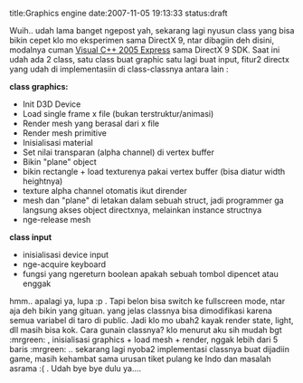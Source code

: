 title:Graphics engine
date:2007-11-05 19:13:33
status:draft

Wuih.. udah lama banget ngepost yah, sekarang lagi nyusun class yang bisa bikin cepet klo mo eksperimen sama DirectX 9, ntar dibagiin deh disini, modalnya cuman <a href="http://msdn2.microsoft.com/en-us/express/aa975050.aspx">Visual C++ 2005 Express</a> sama DirectX 9 SDK. Saat ini udah ada 2 class, satu class buat graphic satu lagi buat input, fitur2 directx yang udah di implementasiin di class-classnya antara lain :

<strong>class graphics:</strong>
- Init D3D Device
- Load single frame x file (bukan terstruktur/animasi)
- Render mesh yang berasal dari x file
- Render mesh primitive
- Inisialisasi material
- Set nilai transparan (alpha channel) di vertex buffer
- Bikin "plane" object
- bikin rectangle + load texturenya pakai vertex buffer (bisa diatur width heightnya)
- texture alpha channel otomatis ikut dirender
- mesh dan "plane" di letakan dalam sebuah struct, jadi programmer ga langsung akses object directxnya, melainkan instance structnya
- nge-release mesh

<strong>class input</strong>
- inisialisasi device input
- nge-acquire keyboard
- fungsi yang ngereturn boolean apakah sebuah tombol dipencet atau enggak

hmm.. apalagi ya, lupa :p . Tapi belon bisa switch ke fullscreen mode, ntar aja deh bikin yang gituan. yang jelas classnya bisa dimodifikasi karena semua variabel di taro di public. Jadi klo mo ubah2 kayak render state, light, dll masih bisa kok. Cara gunain classnya? klo menurut aku sih mudah bgt :mrgreen: , inisialisasi graphics + load mesh + render, nggak lebih dari 5 baris :mrgreen: .. sekarang lagi nyoba2 implementasi classnya buat dijadiin game, masih kehambat sama urusan tiket pulang ke Indo dan masalah asrama :( . Udah bye bye dulu ya....